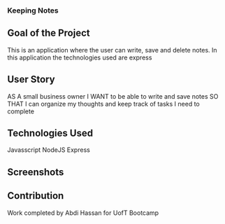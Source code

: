 ### Keeping Notes

## Goal of the Project

This is an application where the user can write, save and delete notes. In this application the technologies used are express

## User Story

AS A small business owner I WANT to be able to write and save notes SO THAT I can organize my thoughts and keep track of tasks I need to complete

## Technologies Used

Javasscript
NodeJS
Express

## Screenshots


## Contribution

Work completed by Abdi Hassan for UofT Bootcamp
